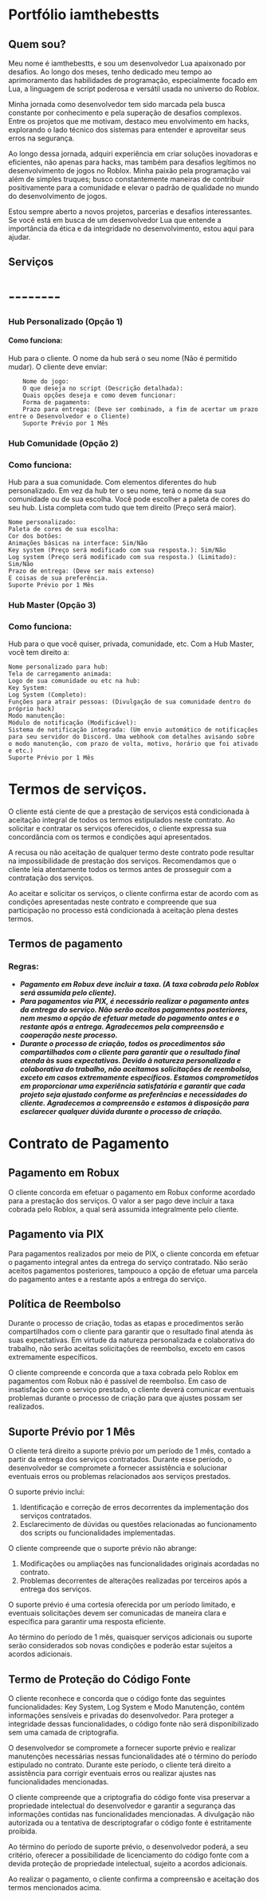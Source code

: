 # Portfólio iamthebestts

## Quem sou?

Meu nome é iamthebestts, e sou um desenvolvedor Lua apaixonado por desafios. Ao longo dos meses, tenho dedicado meu tempo ao aprimoramento das habilidades de programação, especialmente focado em Lua, a linguagem de script poderosa e versátil usada no universo do Roblox.

Minha jornada como desenvolvedor tem sido marcada pela busca constante por conhecimento e pela superação de desafios complexos. Entre os projetos que me motivam, destaco meu envolvimento em hacks, explorando o lado técnico dos sistemas para entender e aproveitar seus erros na segurança.

Ao longo dessa jornada, adquiri experiência em criar soluções inovadoras e eficientes, não apenas para hacks, mas também para desafios legítimos no desenvolvimento de jogos no Roblox. Minha paixão pela programação vai além de simples truques; busco constantemente maneiras de contribuir positivamente para a comunidade e elevar o padrão de qualidade no mundo do desenvolvimento de jogos.

Estou sempre aberto a novos projetos, parcerias e desafios interessantes. Se você está em busca de um desenvolvedor Lua que entende a importância da ética e da integridade no desenvolvimento, estou aqui para ajudar.

## Serviços
# --------
### Hub Personalizado (Opção 1)
#### Como funciona:
Hub para o cliente. O nome da hub será o seu nome (Não é permitido mudar).
O cliente deve enviar:
```exemplo
    Nome do jogo: 
    O que deseja no script (Descrição detalhada):
    Quais opções deseja e como devem funcionar:
    Forma de pagamento:
    Prazo para entrega: (Deve ser combinado, a fim de acertar um prazo entre o Desenvolvedor e o Cliente)
    Suporte Prévio por 1 Mês
```
### Hub Comunidade (Opção 2)
### Como funciona:
Hub para a sua comunidade. Com elementos diferentes do hub personalizado.
Em vez da hub ter o seu nome, terá o nome da sua comunidade ou de sua escolha.
Você pode escolher a paleta de cores do seu hub.
Lista completa com tudo que tem direito (Preço será maior).

```
Nome personalizado:
Paleta de cores de sua escolha:
Cor dos botões:
Animações básicas na interface: Sim/Não
Key system (Preço será modificado com sua resposta.): Sim/Não
Log system (Preço será modificado com sua resposta.) (Limitado): Sim/Não
Prazo de entrega: (Deve ser mais extenso)
E coisas de sua preferência.
Suporte Prévio por 1 Mês
```

### Hub Master (Opção 3)
### Como funciona:
Hub para o que você quiser, privada, comunidade, etc.
Com a Hub Master, você tem direito a:
```
Nome personalizado para hub:
Tela de carregamento animada:
Logo de sua comunidade ou etc na hub:
Key System:
Log System (Completo):
Funções para atrair pessoas: (Divulgação de sua comunidade dentro do próprio hack)
Modo manutenção:
Módulo de notificação (Modificável):
Sistema de notificação integrada: (Um envio automático de notificações para seu servidor do Discord. Uma webhook com detalhes avisando sobre o modo manutenção, com prazo de volta, motivo, horário que foi ativado e etc.)
Suporte Prévio por 1 Mês
```

# Termos de serviços.

O cliente está ciente de que a prestação de serviços está condicionada à aceitação integral de todos os termos estipulados neste contrato. Ao solicitar e contratar os serviços oferecidos, o cliente expressa sua concordância com os termos e condições aqui apresentados.

A recusa ou não aceitação de qualquer termo deste contrato pode resultar na impossibilidade de prestação dos serviços. Recomendamos que o cliente leia atentamente todos os termos antes de prosseguir com a contratação dos serviços.

Ao aceitar e solicitar os serviços, o cliente confirma estar de acordo com as condições apresentadas neste contrato e compreende que sua participação no processo está condicionada à aceitação plena destes termos.

## Termos de pagamento
### Regras:
- ***Pagamento em Robux deve incluir a taxa. (A taxa cobrada pelo Roblox será assumida pelo cliente).***
- ***Para pagamentos via PIX, é necessário realizar o pagamento antes da entrega do serviço. Não serão aceitos pagamentos posteriores, nem mesmo a opção de efetuar metade do pagamento antes e o restante após a entrega. Agradecemos pela compreensão e cooperação neste processo.***
- ***Durante o processo de criação, todos os procedimentos são compartilhados com o cliente para garantir que o resultado final atenda às suas expectativas. Devido à natureza personalizada e colaborativa do trabalho, não aceitamos solicitações de reembolso, exceto em casos extremamente específicos. Estamos comprometidos em proporcionar uma experiência satisfatória e garantir que cada projeto seja ajustado conforme as preferências e necessidades do cliente. Agradecemos a compreensão e estamos à disposição para esclarecer qualquer dúvida durante o processo de criação.***
# Contrato de Pagamento

## Pagamento em Robux

O cliente concorda em efetuar o pagamento em Robux conforme acordado para a prestação dos serviços. O valor a ser pago deve incluir a taxa cobrada pelo Roblox, a qual será assumida integralmente pelo cliente.

## Pagamento via PIX

Para pagamentos realizados por meio de PIX, o cliente concorda em efetuar o pagamento integral antes da entrega do serviço contratado. Não serão aceitos pagamentos posteriores, tampouco a opção de efetuar uma parcela do pagamento antes e a restante após a entrega do serviço.

## Política de Reembolso

Durante o processo de criação, todas as etapas e procedimentos serão compartilhados com o cliente para garantir que o resultado final atenda às suas expectativas. Em virtude da natureza personalizada e colaborativa do trabalho, não serão aceitas solicitações de reembolso, exceto em casos extremamente específicos.

O cliente compreende e concorda que a taxa cobrada pelo Roblox em pagamentos com Robux não é passível de reembolso. Em caso de insatisfação com o serviço prestado, o cliente deverá comunicar eventuais problemas durante o processo de criação para que ajustes possam ser realizados.

## Suporte Prévio por 1 Mês

O cliente terá direito a suporte prévio por um período de 1 mês, contado a partir da entrega dos serviços contratados. Durante esse período, o desenvolvedor se compromete a fornecer assistência e solucionar eventuais erros ou problemas relacionados aos serviços prestados.

O suporte prévio inclui:

1. Identificação e correção de erros decorrentes da implementação dos serviços contratados.
2. Esclarecimento de dúvidas ou questões relacionadas ao funcionamento dos scripts ou funcionalidades implementadas.

O cliente compreende que o suporte prévio não abrange:

1. Modificações ou ampliações nas funcionalidades originais acordadas no contrato.
2. Problemas decorrentes de alterações realizadas por terceiros após a entrega dos serviços.

O suporte prévio é uma cortesia oferecida por um período limitado, e eventuais solicitações devem ser comunicadas de maneira clara e específica para garantir uma resposta eficiente.

Ao término do período de 1 mês, quaisquer serviços adicionais ou suporte serão considerados sob novas condições e poderão estar sujeitos a acordos adicionais.

## Termo de Proteção do Código Fonte

O cliente reconhece e concorda que o código fonte das seguintes funcionalidades: Key System, Log System e Modo Manutenção, contém informações sensíveis e privadas do desenvolvedor. Para proteger a integridade dessas funcionalidades, o código fonte não será disponibilizado sem uma camada de criptografia.

O desenvolvedor se compromete a fornecer suporte prévio e realizar manutenções necessárias nessas funcionalidades até o término do período estipulado no contrato. Durante este período, o cliente terá direito a assistência para corrigir eventuais erros ou realizar ajustes nas funcionalidades mencionadas.

O cliente compreende que a criptografia do código fonte visa preservar a propriedade intelectual do desenvolvedor e garantir a segurança das informações contidas nas funcionalidades mencionadas. A divulgação não autorizada ou a tentativa de descriptografar o código fonte é estritamente proibida.

Ao término do período de suporte prévio, o desenvolvedor poderá, a seu critério, oferecer a possibilidade de licenciamento do código fonte com a devida proteção de propriedade intelectual, sujeito a acordos adicionais.

Ao realizar o pagamento, o cliente confirma a compreensão e aceitação dos termos mencionados acima.
